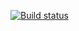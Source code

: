 [![Build status](https://ci.appveyor.com/api/projects/status/qvfj55sieyqgad6g?svg=true)](https://ci.appveyor.com/project/BAV2003/debit-card-app)
